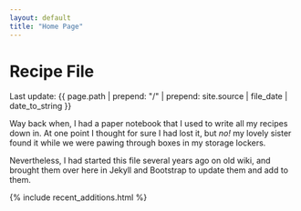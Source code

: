 ```yaml
---
layout: default
title: "Home Page"
---
```


# Recipe File

Last update: {{ page.path | prepend: "/" | prepend: site.source | file_date | date_to_string }}


Way back when, I had a paper notebook that I used to write all my
recipes down in. At one point I thought for sure I had lost it,
but *no!* my lovely sister found it while we were pawing
through boxes in my storage lockers.

Nevertheless, I had started this file several years ago on old
wiki, and brought them over here in Jekyll and Bootstrap to update
them and add to them.

{% include recent_additions.html %}

